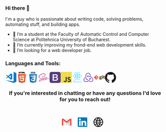 ### Hi there 👋

I'm a guy who is passionate about writing code, solving problems, automating stuff, and building apps.

- 🔭 I’m a student at the Faculty of Automatic Control and Computer Science at Politehnica University of Bucharest.
- 🌱 I’m currently improving my frond-end web development skills.
- 👯 I’m looking for a web developer job.

### Languages and Tools:

<img align="left" alt="Visual Studio Code" width="35px" src="https://raw.githubusercontent.com/github/explore/80688e429a7d4ef2fca1e82350fe8e3517d3494d/topics/visual-studio-code/visual-studio-code.png" />
<img align="left" alt="HTML5" width="35px" src="https://raw.githubusercontent.com/github/explore/80688e429a7d4ef2fca1e82350fe8e3517d3494d/topics/html/html.png" />
<img align="left" alt="CSS3" width="35px" src="https://raw.githubusercontent.com/github/explore/80688e429a7d4ef2fca1e82350fe8e3517d3494d/topics/css/css.png" />
<img align="left" alt="Sass" width="35px" src="https://raw.githubusercontent.com/github/explore/80688e429a7d4ef2fca1e82350fe8e3517d3494d/topics/sass/sass.png" />
<img align="left" alt="Bootstrap" width="35px" src="https://raw.githubusercontent.com/github/explore/80688e429a7d4ef2fca1e82350fe8e3517d3494d/topics/bootstrap/bootstrap.png" />
<img align="left" alt="JavaScript" width="35px" src="https://raw.githubusercontent.com/github/explore/80688e429a7d4ef2fca1e82350fe8e3517d3494d/topics/javascript/javascript.png" />
<img align="left" alt="React" width="35" src="https://raw.githubusercontent.com/devicons/devicon/master/icons/react/react-original-wordmark.svg" />
<img align="left" alt="Redux" width="35" src="https://github.com/chandan-reddy-k/chandan-reddy-k/blob/master/assets/redux.png" />
<img align="left" alt="Git" width="35px" src="https://raw.githubusercontent.com/github/explore/80688e429a7d4ef2fca1e82350fe8e3517d3494d/topics/git/git.png" />
<img align="left" alt="GitHub" width="35px" src="https://raw.githubusercontent.com/github/explore/78df643247d429f6cc873026c0622819ad797942/topics/github/github.png" />


<br />
<br />

<h3 align="center">
  If you're interested in chatting or have any questions I'd love for you to reach out!
</h3>
<br/>
<p align="center">
  <a href="mailto:anisia.andrei.88@gmail.com"><img src="https://github.com/chandan-reddy-k/chandan-reddy-k/blob/master/assets/gmail.svg" width="30px" alt="mail"></a> &nbsp; &nbsp;
  <a href="https://www.linkedin.com/in/andrei-anisia-129874210/"><img src="https://github.com/chandan-reddy-k/chandan-reddy-k/blob/master/assets/linkedin.svg" width="30px" alt="LinkedIn"></a> &nbsp; &nbsp;
  <a href="https://portofolio-aa.netlify.app/"><img src="https://github.com/chandan-reddy-k/chandan-reddy-k/blob/master/assets/site.svg" width="30px" alt="site"></a> &nbsp; &nbsp;
</p>

